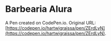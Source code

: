 # Barbearia Alura

A Pen created on CodePen.io. Original URL: [https://codepen.io/hartwigraissa/pen/ZErdLyN](https://codepen.io/hartwigraissa/pen/ZErdLyN).

